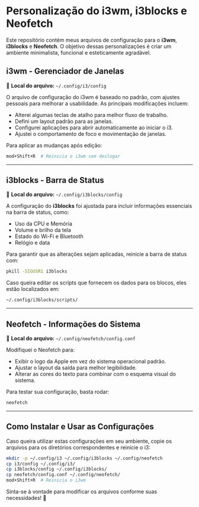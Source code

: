 # Personalização do i3wm, i3blocks e Neofetch

Este repositório contém meus arquivos de configuração para o **i3wm**, **i3blocks** e **Neofetch**. O objetivo dessas personalizações é criar um ambiente minimalista, funcional e esteticamente agradável.

## i3wm - Gerenciador de Janelas

📁 **Local do arquivo:** `~/.config/i3/config`

O arquivo de configuração do i3wm é baseado no padrão, com ajustes pessoais para melhorar a usabilidade. As principais modificações incluem:
- Alterei algumas teclas de atalho para melhor fluxo de trabalho.
- Defini um layout padrão para as janelas.
- Configurei aplicações para abrir automaticamente ao iniciar o i3.
- Ajustei o comportamento de foco e movimentação de janelas.

Para aplicar as mudanças após edição:
```sh
mod+Shift+R  # Reinicia o i3wm sem deslogar
```

---

## i3blocks - Barra de Status

📁 **Local do arquivo:** `~/.config/i3blocks/config`

A configuração do **i3blocks** foi ajustada para incluir informações essenciais na barra de status, como:
- Uso da CPU e Memória
- Volume e brilho da tela
- Estado do Wi-Fi e Bluetooth
- Relógio e data

Para garantir que as alterações sejam aplicadas, reinicie a barra de status com:
```sh
pkill -SIGUSR1 i3blocks
```

Caso queira editar os scripts que fornecem os dados para os blocos, eles estão localizados em:
```sh
~/.config/i3blocks/scripts/
```

---

## Neofetch - Informações do Sistema

📁 **Local do arquivo:** `~/.config/neofetch/config.conf`

Modifiquei o Neofetch para:
- Exibir o logo da Apple em vez do sistema operacional padrão.
- Ajustar o layout da saída para melhor legibilidade.
- Alterar as cores do texto para combinar com o esquema visual do sistema.

Para testar sua configuração, basta rodar:
```sh
neofetch
```

---

## Como Instalar e Usar as Configurações
Caso queira utilizar estas configurações em seu ambiente, copie os arquivos para os diretórios correspondentes e reinicie o i3:
```sh
mkdir -p ~/.config/i3 ~/.config/i3blocks ~/.config/neofetch
cp i3/config ~/.config/i3/
cp i3blocks/config ~/.config/i3blocks/
cp neofetch/config.conf ~/.config/neofetch/
mod+Shift+R  # Reinicia o i3wm
```

Sinta-se à vontade para modificar os arquivos conforme suas necessidades! 🚀

